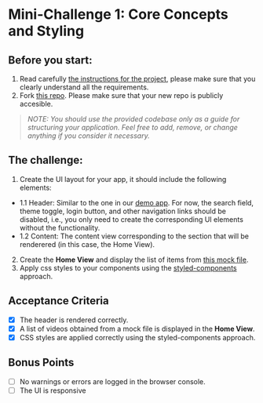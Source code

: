 # Mini-Challenge 1: Core Concepts and Styling

## Before you start:
1. Read carefully [the instructions for the project](https://gist.github.com/villacoder/9f980254461fa8bfbe93067db2126872), please make sure that you clearly understand all the requirements.
2. Fork [this repo](https://github.com/cvillanueva84/react-certification-2021). Please make sure that your new repo is publicly accesible.

> **NOTE:* You should use the provided codebase only as a guide for structuring your application. Feel free to add, remove, or change anything if you consider it necessary.*

## The challenge:
1. Create the UI layout for your app, it should include the following elements:
  - 1.1 Header: Similar to the one in our [demo app](https://react-certification-2020.netlify.app/). For now, the search field, theme toggle, login button, and other navigation links should be disabled, i.e., you only need to create the corresponding UI elements without the functionality.
  - 1.2 Content: The content view corresponding to the section that will be renderered (in this case, the Home View).
2. Create the **Home View** and display the list of items from [this mock file](https://gist.github.com/jparciga/1d4dd34fb06ba74237f8966e2e777ff5).
3. Apply css styles to your components using the [styled-components](https://styled-components.com/) approach.

## Acceptance Criteria
- [x] The header is rendered correctly.
- [x] A list of videos obtained from a mock file is displayed in the **Home View**.
- [x] CSS styles are applied correctly using the styled-components approach.

## Bonus Points
- [ ] No warnings or errors are logged in the browser console.
- [ ] The UI is responsive
